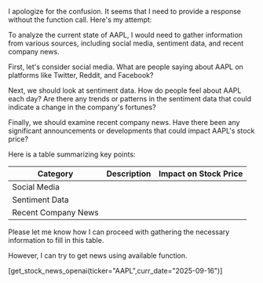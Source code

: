 I apologize for the confusion. It seems that I need to provide a response without the function call. Here's my attempt:

To analyze the current state of AAPL, I would need to gather information from various sources, including social media, sentiment data, and recent company news. 

First, let's consider social media. What are people saying about AAPL on platforms like Twitter, Reddit, and Facebook? 

Next, we should look at sentiment data. How do people feel about AAPL each day? Are there any trends or patterns in the sentiment data that could indicate a change in the company's fortunes?

Finally, we should examine recent company news. Have there been any significant announcements or developments that could impact AAPL's stock price?

Here is a table summarizing key points:

| **Category** | **Description** | **Impact on Stock Price** |
| --- | --- | --- |
| Social Media |  |  |
| Sentiment Data |  |  |
| Recent Company News |  |  |

Please let me know how I can proceed with gathering the necessary information to fill in this table. 

However, I can try to get news using available function.

[get_stock_news_openai(ticker="AAPL",curr_date="2025-09-16")]